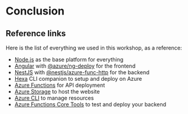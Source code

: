# Conclusion

## Reference links

Here is the list of everything we used in this workshop, as a reference:

- [Node.js](https://nodejs.org) as the base platform for everything
- [Angular](https://angular.io) with [@azure/ng-deploy](https://github.com/Azure/ng-deploy-azure) for the frontend
- [NestJS](https://nestjs.com) with [@nestjs/azure-func-http](https://github.com/nestjs/azure-func-http) for the backend
- [Hexa](https://github.com/manekinekko/hexa) CLI companion to setup and deploy on Azure 
- [Azure Functions](https://azure.microsoft.com/services/functions/?WT.mc_id=nitrows-blog-yolasors) for API deployment
- [Azure Storage](https://docs.microsoft.com/azure/storage/blobs/storage-blob-static-website?WT.mc_id=nitrows-blog-yolasors) to host the website
- [Azure CLI](https://docs.microsoft.com/cli/azure/install-azure-cli?view=azure-cli-latest?WT.mc_id=nitrows-blog-yolasors) to manage resources
- [Azure Functions Core Tools](https://docs.microsoft.com/azure/azure-functions/functions-run-local#v2?WT.mc_id=nitrows-blog-yolasors) to test and deploy your backend
